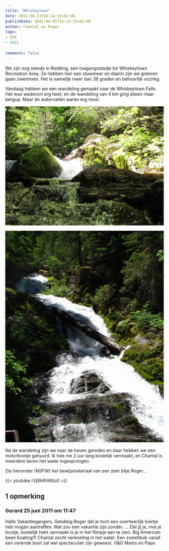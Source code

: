 ```yaml
---
title: "Whiskeytown"
date: 2011-06-23T16:14:25+02:00
publishDate: 2022-04-01T16:14:25+02:00
author: Chantal en Roger
tags:
- USA
- 2011

comments: false
---
```


We zijn nog steeds in Redding, een toegangsstadje tot Whiskeytown Recreation Area. Ze hebben hier een stuwmeer en daarin zijn we gisteren gaan zwemmen. Het is namelijk meer dan 38 graden en behoorlijk vochtig.

Vandaag hebben we een wandeling gemaakt naar de Whiskeytown Falls. Het was wederom erg heet, en de wandeling van 4 km ging alleen maar bergop. Maar de watervallen waren erg mooi.

![Whiskeytown1](./images/IMG_0915[3].jpg)

![Whiskeytown2](./images/IMG_0902[3].jpg)

Na de wandeling zijn we naar de haven gereden en daar hebben we een motorbootje gehuurd. Ik heb me 2 uur lang kostelijk vermaakt, en Chantal is meerdere keren het water ingesprongen.

Zie hieronder (NSFW) het bewijsmateriaal van een zeer blije Roger...

{{< youtube rVj8hRVKKo0 >}}

## 1 opmerking

### Gerard 25 juni 2011 om 11:47

Hallo Vakantiegangers,
Gelukkig Roger dat je toch een overheerlijk biertje heb mogen aantreffen. Wat zou een vakantie zijn zonder..... Dat jij je, met je bootje, kostelijk hebt vermaakt is je in het filmpje aan te zien. Big American been boating!!! Chantal zocht verkoeling in het water. Een zweefduik vanaf een varende boot zal wel spectaculair zijn geweest.
G&G
Mams en Paps
